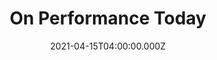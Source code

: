 ---
title: "On Performance Today"
date: 2021-04-15T04:00:00.000Z
img: https://img.apmcdn.org/541d3a05054b95c9dea5674fe0134b7c1cbaf319/normal/8dae8c-20210414-randall-goosby1-1021.jpg
summary: "Randall Goosby performs on _Performance Today_ as an artist in residence."
link: https://www.yourclassical.org/episode/2021/04/15/randall-goosby
---